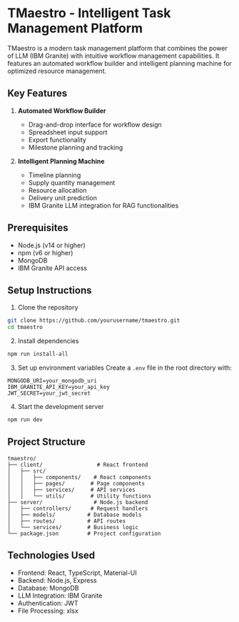 # TMaestro - Intelligent Task Management Platform

TMaestro is a modern task management platform that combines the power of LLM (IBM Granite) with intuitive workflow management capabilities. It features an automated workflow builder and intelligent planning machine for optimized resource management.

## Key Features

1. **Automated Workflow Builder**
   - Drag-and-drop interface for workflow design
   - Spreadsheet input support
   - Export functionality
   - Milestone planning and tracking

2. **Intelligent Planning Machine**
   - Timeline planning
   - Supply quantity management
   - Resource allocation
   - Delivery unit prediction
   - IBM Granite LLM integration for RAG functionalities

## Prerequisites

- Node.js (v14 or higher)
- npm (v6 or higher)
- MongoDB
- IBM Granite API access

## Setup Instructions

1. Clone the repository
```bash
git clone https://github.com/yourusername/tmaestro.git
cd tmaestro
```

2. Install dependencies
```bash
npm run install-all
```

3. Set up environment variables
Create a `.env` file in the root directory with:
```
MONGODB_URI=your_mongodb_uri
IBM_GRANITE_API_KEY=your_api_key
JWT_SECRET=your_jwt_secret
```

4. Start the development server
```bash
npm run dev
```

## Project Structure

```
tmaestro/
├── client/                 # React frontend
│   ├── src/
│   │   ├── components/    # React components
│   │   ├── pages/        # Page components
│   │   ├── services/     # API services
│   │   └── utils/        # Utility functions
├── server/                # Node.js backend
│   ├── controllers/      # Request handlers
│   ├── models/          # Database models
│   ├── routes/          # API routes
│   └── services/        # Business logic
└── package.json         # Project configuration
```

## Technologies Used

- Frontend: React, TypeScript, Material-UI
- Backend: Node.js, Express
- Database: MongoDB
- LLM Integration: IBM Granite
- Authentication: JWT
- File Processing: xlsx 